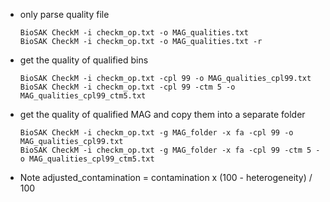 
+ only parse quality file

      BioSAK CheckM -i checkm_op.txt -o MAG_qualities.txt
      BioSAK CheckM -i checkm_op.txt -o MAG_qualities.txt -r

+ get the quality of qualified bins 

      BioSAK CheckM -i checkm_op.txt -cpl 99 -o MAG_qualities_cpl99.txt
      BioSAK CheckM -i checkm_op.txt -cpl 99 -ctm 5 -o MAG_qualities_cpl99_ctm5.txt

+ get the quality of qualified MAG and copy them into a separate folder

      BioSAK CheckM -i checkm_op.txt -g MAG_folder -x fa -cpl 99 -o MAG_qualities_cpl99.txt
      BioSAK CheckM -i checkm_op.txt -g MAG_folder -x fa -cpl 99 -ctm 5 -o MAG_qualities_cpl99_ctm5.txt

+ Note
adjusted_contamination = contamination x (100 - heterogeneity) / 100
